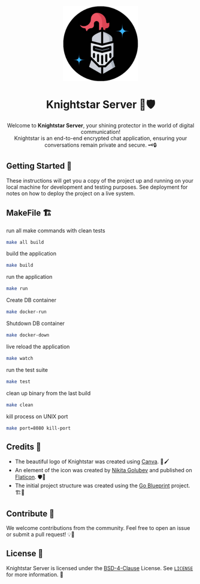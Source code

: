 <div align="center">
  <img width="200" src="./assets/images/knightstar.png" alt="Knightstar Logo">
  <H1>Knightstar Server 🌟🛡️</H1>
  Welcome to <b>Knightstar Server</b>, your shining protector in the world of digital communication!<br/>
  Knightstar is an end-to-end encrypted chat application, ensuring your conversations remain private and secure. 🗝️🔒
</div>

## Getting Started 🚀

These instructions will get you a copy of the project up and running on your local machine for development and testing purposes. See deployment for notes on how to deploy the project on a live system.

## MakeFile 🏗️

run all make commands with clean tests
```bash
make all build
```

build the application
```bash
make build
```

run the application
```bash
make run
```

Create DB container
```bash
make docker-run
```

Shutdown DB container
```bash
make docker-down
```

live reload the application
```bash
make watch
```

run the test suite
```bash
make test
```

clean up binary from the last build
```bash
make clean
```

kill process on UNIX port
```bash
make port=8080 kill-port
```

## Credits 🙏

- The beautiful logo of Knightstar was created using [Canva](https://www.canva.com/). 🎨🖌️
- An element of the icon was created by [Nikita Golubev](https://twitter.com/lastspark_ng) and published on [Flaticon](https://www.flaticon.com/authors/nikita-golubev). 🛡️🌟
- The initial project structure was created using the [Go Blueprint](https://go-blueprint.dev/) project. 🏗️📝


## Contribute 🤝

We welcome contributions from the community. Feel free to open an issue or submit a pull request! 💡🔧

## License 📄

Knightstar Server is licensed under the [BSD-4-Clause](https://en.wikipedia.org/wiki/BSD_licenses) License. See [`LICENSE`](./LICENSE) for more information. 📜
